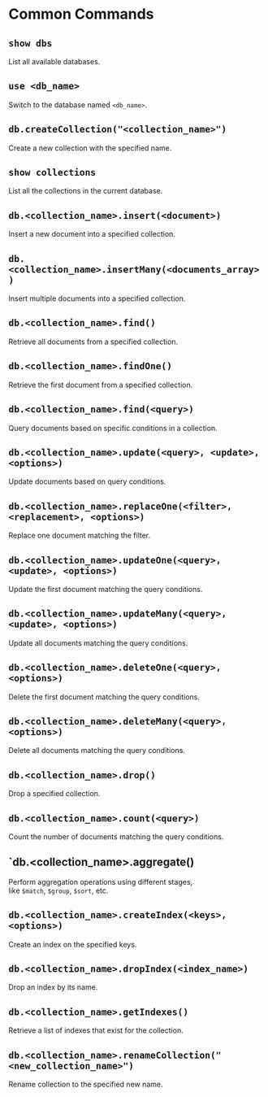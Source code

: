 # Common Commands
## `show dbs`
List all available databases.

## `use <db_name>`
Switch to the database named `<db_name>`.

## `db.createCollection("<collection_name>")`
Create a new collection with the specified name.

## `show collections`
List all the collections in the current database.

## `db.<collection_name>.insert(<document>)`
Insert a new document into a specified collection.

## `db.<collection_name>.insertMany(<documents_array>)`
Insert multiple documents into a specified collection.

## `db.<collection_name>.find()`
Retrieve all documents from a specified collection.

## `db.<collection_name>.findOne()`
Retrieve the first document from a specified collection.

## `db.<collection_name>.find(<query>)`
Query documents based on specific conditions in a collection.

## `db.<collection_name>.update(<query>, <update>, <options>)`
Update documents based on query conditions.

## `db.<collection_name>.replaceOne(<filter>, <replacement>, <options>)`
Replace one document matching the filter.

## `db.<collection_name>.updateOne(<query>, <update>, <options>)`
Update the first document matching the query conditions.

## `db.<collection_name>.updateMany(<query>, <update>, <options>)`
Update all documents matching the query conditions.

## `db.<collection_name>.deleteOne(<query>, <options>)`
Delete the first document matching the query conditions.

## `db.<collection_name>.deleteMany(<query>, <options>)`
Delete all documents matching the query conditions.

## `db.<collection_name>.drop()`
Drop a specified collection.

## `db.<collection_name>.count(<query>)`
Count the number of documents matching the query conditions.

## `db.<collection_name>.aggregate(<pipeline>)

Perform aggregation operations using different stages, like `$match`, `$group`, `$sort`, etc.

## `db.<collection_name>.createIndex(<keys>, <options>)`
Create an index on the specified keys.

## `db.<collection_name>.dropIndex(<index_name>)`
Drop an index by its name.

## `db.<collection_name>.getIndexes()`
Retrieve a list of indexes that exist for the collection.

## `db.<collection_name>.renameCollection("<new_collection_name>")`
Rename collection to the specified new name.